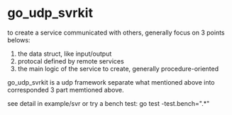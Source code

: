 go_udp_svrkit
=============

to create a service communicated with others, generally focus on 3 points belows:<br>
1. the data struct, like input/output
2. protocal defined by remote services
3. the main logic of the service to create, generally procedure-oriented

go_udp_svrkit is a udp framework separate what mentioned above into corresponded 3 part memtioned above.

see detail in example/svr
or try a bench test: 
go test -test.bench=".*"
